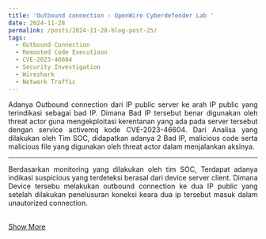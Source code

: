 ```yaml
---
title: 'Outbound connection - OpenWire Cyberdefender Lab '
date: 2024-11-28
permalink: /posts/2024-11-28-blog-post-25/
tags:
  - Outbound Connection
  - Remooted Code Executioon
  - CVE-2023-46604
  - Security Investigation
  - Wireshark
  - Network Traffic
---
```

<p style="text-align: justify;">
Adanya Outbound connection dari IP public server ke arah IP public yang terindikasi sebagai bad IP. Dimana Bad IP tersebut benar digunakan oleh threat actor guna mengekploitasi kerentanan yang ada pada server tersebut dengan service activemq kode CVE-2023-46604. Dari Analisa yang dilakukan oleh Tim SOC, didapatkan adanya 2 Bad IP, malicious code serta malicious file yang digunakan oleh threat actor dalam menjalankan aksinya. 
</p>

---
<p style="text-align: justify;">
<p style="text-align: justify;">Berdasarkan monitoring yang dilakukan oleh tim SOC, Terdapat adanya indikasi suspicious yang terdeteksi berasal dari device server client. Dimana Device tersebu melakukan outbound connection ke dua IP public yang setelah dilakukan penelusuran koneksi keara dua ip tersebut masuk dalam unautorized connection.  
<br><br>
</p>
</p>

[Show More](https://github.com/Abdibimantara/Outbound-Connection-OpenWire-Case-Cyberdefender/blob/main/Security%20Analyst%20-%20Outbound%20Connection.pdf) 